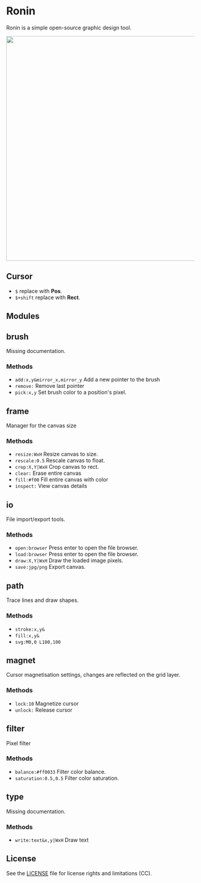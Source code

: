 # Ronin
Ronin is a simple open-source graphic design tool.

<img src='https://raw.githubusercontent.com/hundredrabbits/Ronin/master/PREVIEW.jpg' width='600'/>

## Cursor
- `$` replace with **Pos**.
- `$+shift` replace with **Rect**.

## Modules
## brush

Missing documentation.

### Methods
- `add:x,y&mirror_x,mirror_y` Add a new pointer to the brush
- `remove:` Remove last pointer
- `pick:x,y` Set brush color to a position's pixel.

## frame

Manager for the canvas size

### Methods
- `resize:WxH` Resize canvas to size.
- `rescale:0.5` Rescale canvas to float.
- `crop:X,Y|WxH` Crop canvas to rect.
- `clear:` Erase entire canvas
- `fill:#f00` Fill entire canvas with color
- `inspect:` View canvas details

## io

File import/export tools.

### Methods
- `open:browser` Press enter to open the file browser.
- `load:browser` Press enter to open the file browser.
- `draw:X,Y|WxH` Draw the loaded image pixels.
- `save:jpg/png` Export canvas.

## path

Trace lines and draw shapes.

### Methods
- `stroke:x,y&` 
- `fill:x,y&` 
- `svg:M0,0 L100,100` 

## magnet

Cursor magnetisation settings, changes are reflected on the grid layer.

### Methods
- `lock:10` Magnetize cursor
- `unlock:` Release cursor

## filter

Pixel filter

### Methods
- `balance:#ff0033` Filter color balance.
- `saturation:0.5,0.5` Filter color saturation.

## type

Missing documentation.

### Methods
- `write:text&x,y|WxH` Draw text


## License
See the [LICENSE](LICENSE.md) file for license rights and limitations (CC).
